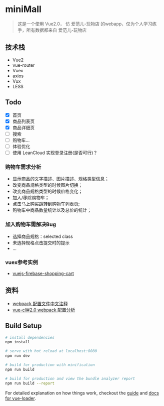 # miniMall

> 这是一个使用 Vue2.0， 仿 爱范儿-玩物店 的webapp，仅为个人学习练手，所有数据都来自 爱范儿-玩物店


## 技术栈
- Vue2
- vue-router
- Vuex
- axios
- Vux
- LESS

## Todo
- [x] 首页
- [x] 商品列表页
- [X] 商品详细页
- [ ] 搜索
- [ ] 购物车...
- [ ] 体验优化
- [ ] 使用 LeanCloud 实现登录注册(是否可行)？

### 购物车需求分析
- 显示商品的文字描述、图片描述、规格类型信息；
- 改变商品规格类型的时候图片切换；
- 改变商品规格类型的时候价格变化；
- 加入/移除购物车；
- 点击马上购买跳转到购物车列表页;
- 购物车中商品数量统计以及总价的统计；

### 加入购物车需解决Bug
- 选择商品规格：selected class
- 未选择规格点击提交时的提示
- ...

### vuex参考实例
- [vuejs-firebase-shopping-cart](https://github.com/ittus/vuejs-firebase-shopping-cart)

## 资料
- [webpack 配置文件中文注释](http://www.qdfuns.com/notes/40585/9e2cd48b5ef2c1fc14118eabe67d11bc.html)
- [vue-cli#2.0 webpack 配置分析](https://juejin.im/post/584e48b2ac502e006c74a120)

## Build Setup

``` bash
# install dependencies
npm install

# serve with hot reload at localhost:8080
npm run dev

# build for production with minification
npm run build

# build for production and view the bundle analyzer report
npm run build --report
```

For detailed explanation on how things work, checkout the [guide](http://vuejs-templates.github.io/webpack/) and [docs for vue-loader](http://vuejs.github.io/vue-loader).
